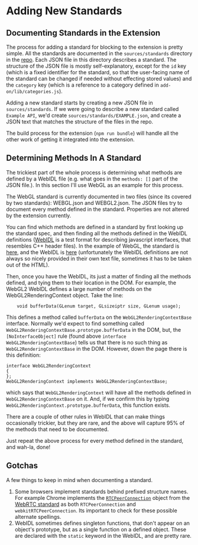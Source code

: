 Adding New Standards
===

## Documenting Standards in the Extension

The process for adding a standard for blocking to the extension is pretty
simple.  All the standards are documented in the `sources/standards` directory
in the [repo](https://github.com/snyderp/web-api-manager/tree/master/sources).
Each JSON file in this directory describes a standard.  The structure of the
JSON file is mostly self-explanatory, except for the `id` key (which is a fixed
identifier for the standard, so that the user-facing name of the standard can
be changed if needed without effecting stored values) and the `category` key
(which is a reference to a category defined in `add-on/lib/categories.js`).

Adding a new standard starts by creating a new JSON file in `sources/standards`.
If we were going to describe a new standard called `Example API`, we'd create
`sources/standards/EXAMPLE.json`, and create a JSON text that matches the
structure of the files in the repo.

The build process for the extension (`npm run bundle`) will handle all the
other work of getting it integrated into the extension.


## Determining Methods In A Standard

The trickiest part of the whole process is determining what methods are
defined by a WebIDL file (e.g. what goes in the `methods: []` part of the JSON
file.).  In this section I'll use WebGL as an example for this process.

The WebGL standard is currently documented in two files (since its covered by
two standards): WEBGL.json and WEBGL2.json. The JSON files try to document
every method defined in the standard.  Properties are not altered by the
extension currently.

You can find which methods are defined in a standard by first looking up
the standard spec, and then finding all the methods defined in the WebIDL
definitions ([WebIDL](https://developer.mozilla.org/en-US/docs/Mozilla/WebIDL_bindings)
is a test format for describing javascript interfaces, that resembles C++
header files).  In the example of WebGL, the standard is
[here](https://www.khronos.org/registry/webgl/specs/latest/2.0/), and the
WebIDL is [here](https://www.khronos.org/registry/webgl/specs/latest/2.0/webgl2)
(unfortunately the WebIDL definitions are not always so nicely provided in
their own text file, sometimes it has to be taken out of the HTML).

Then, once you have the WebIDL, its just a matter of finding all the methods
defined, and tying them to their location in the DOM.  For example, the WebGL2
WebIDL defines a large number of methods on the WebGL2RenderingContext object.
Take the line:

```
	void bufferData(GLenum target, GLsizeiptr size, GLenum usage);
```

This defines a method called `bufferData` on the `WebGL2RenderingContextBase`
interface.  Normally we'd expect to find something called
`WebGL2RenderingContextBase.prototype.bufferData` in the DOM, but, the
`[NoInterfaceObject]` rule (found above `interface WebGL2RenderingContextBase`)
tells us that there is no such thing as `WebGL2RenderingContextBase` in the DOM.
However, down the page there is this definition:

```
interface WebGL2RenderingContext
{
};
WebGL2RenderingContext implements WebGL2RenderingContextBase;
```

which says that `WebGL2RenderingContext` will have all the methods defined in
`WebGL2RenderingContextBase` on it.  And, if we confirm this by typing
`WebGL2RenderingContext.prototype.bufferData`, this function exists.

There are a couple of other rules in WebIDL that can make things occasionally
trickier, but they are rare, and the above will capture 95% of the methods that
need to be documented.

Just repeat the above process for every method defined in the standard, and
wah-la, done!


## Gotchas

A few things to keep in mind when documenting a standard.

1.  Some browsers implement standards behind prefixed structure names.  For
    example Chrome implements the
    [`RTCPeerConnection`](https://w3c.github.io/webrtc-pc/#dom-rtcpeerconnection)
    object from the [WebRTC standard](https://w3c.github.io/webrtc-pc/) as both
    `RTCPeerConnection` and `webkitRTCPeerConnection`.  Its important to check
    for these possible alternate spellings.
2.  WebIDL sometimes defines singleton functions, that don't appear on an
    object's prototype, but as a single function on a defined object. These are
    declared with the `static` keyword in the WebIDL, and are pretty rare.
